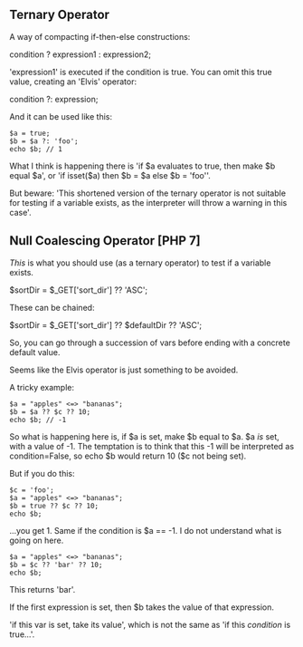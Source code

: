 ## Ternary Operator

A way of compacting if-then-else constructions:

condition ? expression1 : expression2;

'expression1' is executed if the condition is true. You can omit this true value, creating an 'Elvis' operator:

condition ?: expression;

And it can be used like this:

```
$a = true;
$b = $a ?: 'foo';
echo $b; // 1
```

What I think is happening there is 'if \$a evaluates to true, then make \$b equal \$a', or 'if isset(\$a) then \$b = \$a else \$b = 'foo''. 

But beware: 'This shortened version of the ternary operator is not suitable for testing if a variable exists, as the interpreter will throw a warning in this case'. 

## Null Coalescing Operator [PHP 7]

*This* is what you should use (as a ternary operator) to test if a variable exists.

\$sortDir = \$\_GET\['sort\_dir'\] ?? 'ASC';

These can be chained:

\$sortDir = \$\_GET\['sort\_dir'\] ?? \$defaultDir ?? 'ASC';

So, you can go through a succession of vars before ending with a concrete default value.

Seems like the Elvis operator is just something to be avoided.

A tricky example:

```
$a = "apples" <=> "bananas";
$b = $a ?? $c ?? 10;
echo $b; // -1
```

So what is happening here is, if \$a is set, make \$b equal to \$a. \$a *is* set, with a value of -1. The temptation is to think that this -1 will be interpreted as condition=False, so echo \$b would return 10 (\$c not being set).

But if you do this:

```
$c = 'foo';
$a = "apples" <=> "bananas";
$b = true ?? $c ?? 10;
echo $b;
```

...you get 1. Same if the condition is \$a == -1. I do not understand what is going on here.

```
$a = "apples" <=> "bananas";
$b = $c ?? 'bar' ?? 10;
echo $b;
```

This returns 'bar'.

If the first expression is set, then \$b takes the value of that expression.

'if this var is set, take its value', which is not the same as 'if this *condition* is true...'.

